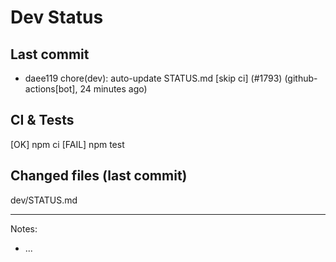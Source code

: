# Dev Status

## Last commit
- daee119 chore(dev): auto-update STATUS.md [skip ci] (#1793) (github-actions[bot], 24 minutes ago)
## CI & Tests
[OK] npm ci
[FAIL] npm test

## Changed files (last commit)
dev/STATUS.md

---
Notes:
- ...
